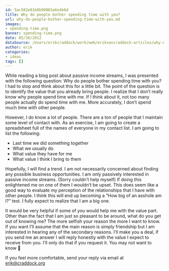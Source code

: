 ```yaml
---
id: 5ac582e01b0b90003a6e4b6d
title: Why do people bother spending time with you?
url: why-do-people-bother-spending-time-with-you.md
images:
- spending-time.png
banner: spending-time.png
date: 05/16/2012
dataSource: /Users/erikcraddock/work/web/erikvancraddock-articles/why-do-people-bother-spending-time-with-you/why-do-people-bother-spending-time-with-you.md
author: erik
categories:
- ideas
tags: []
---
```

While reading a blog post about passive income streams, I was presented with the following question: Why do people bother spending time with you? I had to stop and think about this for a little bit. The point of the question is to identify the value that you already bring people. I realize that I don’t really know why people spend time with me. If I think about it, not too many people actually do spend time with me. More accurately, I don’t spend much time with other people.

However, I do know a lot of people. There are a ton of people that I maintain some level of contact with. As an exercise, I am going to create a spreadsheet full of the names of everyone in my contact list. I am going to list the following:

  * Last time we did something together
  * What we usually do
  * What value they have for me
  * What value I think I bring to them

Hopefully, I will find a trend. I am not necessarily concerned about finding any possible business opportunities. I am only passively interested in passive income streams. (Sorry couldn’t help myself) If doing this enlightened me on one of them I wouldn’t be upset. This does seem like a good way to evaluate my perception of the relationships that I have with other people. I think this will end up becoming a “How big of an asshole am I?” test. I fully expect to realize that I am a big one.

It would be very helpful if some of you would help me with the value part. Other than the fact that I am just so pleasant to be around, what do you get out of knowing me? The more selfish your reason the more I want to know. If you want I’ll assume that the main reason is simply friendship but I am interested in hearing any of the secondary reasons. I’ll make you a deal, if you send me an answer I will reply honestly with the value I expect to receive from you. I&#8217;ll only do that if you request it. You may not want to know 🙂

If you feel more comfortable, send your reply via email at erik@craddock.org